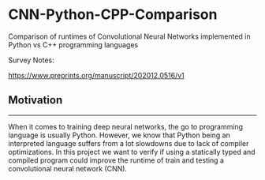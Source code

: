 # CNN-Python-CPP-Comparison
Comparison of runtimes of Convolutional Neural Networks implemented in Python vs C++ programming languages

Survey Notes:

https://www.preprints.org/manuscript/202012.0516/v1

## Motivation
---
When it comes to training deep neural networks, the go to programming language is usually Python. However, we know that Python being an interpreted language suffers from a lot slowdowns due to lack of compiler optimizations. In this project we want to verify if using a statically typed and compiled program could improve the runtime of train and testing a convolutional neural network (CNN).

